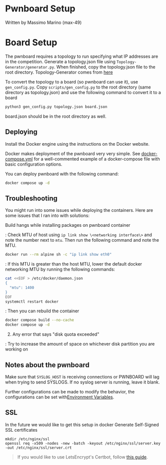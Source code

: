 # Pwnboard Setup
Written by Massimo Marino (max-49)

# Board Setup
The pwnboard requires a topology to run specifying what IP addresses are in the competition. Generate a topology.json file using `Topology-Generator/generator.py`. When finished, copy the topology.json file to the root directory. Topology-Generator comes from [here](https://github.com/RITRedteam/Topology-Generator)

To convert the topology to a board (so pwnboard can use it), use `gen_config.py`. Copy `scripts/gen_config.py` to the root directory (same directory as topology.json) and use the following command to convert it to a board

```bash
python3 gen_config.py topology.json board.json
```

board.json should be in the root directory as well.

## Deploying

Install the Docker engine using the instructions on the Docker website.

Docker makes deployment of the pwnboard very very simple. See [docker-compose.yml](../docker-compose.yml) for a well-commented example of a docker-compose file with basic configuration options.

You can deploy pwnboard with the following command:
```bash
docker compose up -d
```

## Troubleshooting

You might run into some issues while deploying the containers. Here are some issues that I ran into with solutions:

Build hangs while installing packages on pwnboard container

: Check MTU of host using `ip link show \<networking interface\>` and note the number next to `mtu`. Then run the following command and note the MTU.

```bash
docker run --rm alpine sh -c "ip link show eth0"
```

: If this MTU is greater than the host MTU, lower the default docker networking MTU by running the following commands:

```bash
cat <<EOF > /etc/docker/daemon.json
{
  "mtu": 1400
}
EOF
systemctl restart docker
```

: Then you can rebuild the container

```bash
docker compose build --no-cache
docker compose up -d
```

2. Any error that says "disk quota exceeded"

: Try to increase the amount of space on whichever disk partition you are working on

## Notes about the pwnboard

Make sure that `SYSLOG_HOST` is receiving connections or PWNBOARD will lag
when trying to send SYSLOGS. If no syslog server is running, leave it blank.

Further configurations can be made to modify the behavior, the configurations can be set with[Environment Variables](./config.md). 

## SSL
In the future we would like to get this setup in docker
Generate Self-Signed SSL certificates
```
mkdir /etc/nginx/ssl
openssl req -x509 -nodes -new -batch -keyout /etc/nginx/ssl/server.key -out /etc/nginx/ssl/server.crt
```

> If you would like to use LetsEncrypt's Certbot, follow
[this guide](CERTBOT.md).
